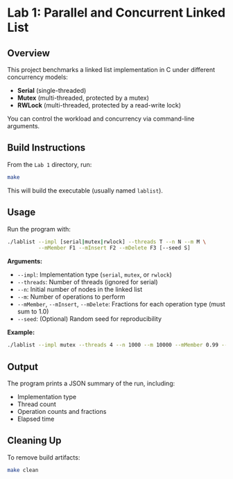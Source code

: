 # Lab 1: Parallel and Concurrent Linked List

## Overview

This project benchmarks a linked list implementation in C under different concurrency models:
- **Serial** (single-threaded)
- **Mutex** (multi-threaded, protected by a mutex)
- **RWLock** (multi-threaded, protected by a read-write lock)

You can control the workload and concurrency via command-line arguments.

## Build Instructions

From the `Lab 1` directory, run:

```sh
make
```

This will build the executable (usually named `lablist`).

## Usage

Run the program with:

```sh
./lablist --impl [serial|mutex|rwlock] --threads T --n N --m M \
		  --mMember F1 --mInsert F2 --mDelete F3 [--seed S]
```

**Arguments:**
- `--impl`: Implementation type (`serial`, `mutex`, or `rwlock`)
- `--threads`: Number of threads (ignored for serial)
- `--n`: Initial number of nodes in the linked list
- `--m`: Number of operations to perform
- `--mMember`, `--mInsert`, `--mDelete`: Fractions for each operation type (must sum to 1.0)
- `--seed`: (Optional) Random seed for reproducibility

**Example:**

```sh
./lablist --impl mutex --threads 4 --n 1000 --m 10000 --mMember 0.99 --mInsert 0.005 --mDelete 0.005
```

## Output

The program prints a JSON summary of the run, including:
- Implementation type
- Thread count
- Operation counts and fractions
- Elapsed time

## Cleaning Up

To remove build artifacts:

```sh
make clean
```
